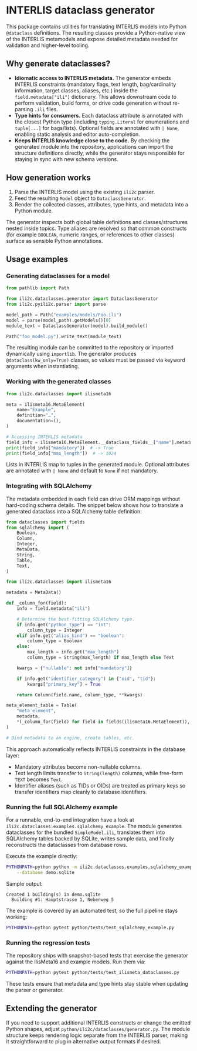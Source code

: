# INTERLIS dataclass generator

This package contains utilities for translating INTERLIS models into Python
`@dataclass` definitions.  The resulting classes provide a Python-native view of
the INTERLIS metamodels and expose detailed metadata needed for validation and
higher-level tooling.

## Why generate dataclasses?

* **Idiomatic access to INTERLIS metadata.**  The generator embeds INTERLIS
  constraints (mandatory flags, text length, bag/cardinality information, target
  classes, aliases, etc.) inside the `field.metadata["ili"]` dictionary.  This
  allows downstream code to perform validation, build forms, or drive code
  generation without re-parsing `.ili` files.
* **Type hints for consumers.**  Each dataclass attribute is annotated with the
  closest Python type (including `typing.Literal` for enumerations and
  `tuple[...]` for bags/lists).  Optional fields are annotated with `| None`,
  enabling static analysis and editor auto-completion.
* **Keeps INTERLIS knowledge close to the code.**  By checking the generated
  module into the repository, applications can import the structure definitions
  directly, while the generator stays responsible for staying in sync with new
  schema versions.

## How generation works

1. Parse the INTERLIS model using the existing `ili2c` parser.
2. Feed the resulting `Model` object to `DataclassGenerator`.
3. Render the collected classes, attributes, type hints, and metadata into a
   Python module.

The generator inspects both global table definitions and classes/structures
nested inside topics.  Type aliases are resolved so that common constructs (for
example `BOOLEAN`, numeric ranges, or references to other classes) surface as
sensible Python annotations.

## Usage examples

### Generating dataclasses for a model

```python
from pathlib import Path

from ili2c.dataclasses.generator import DataclassGenerator
from ili2c.pyili2c.parser import parse

model_path = Path("examples/models/Foo.ili")
model = parse(model_path).getModels()[0]
module_text = DataclassGenerator(model).build_module()

Path("foo_model.py").write_text(module_text)
```

The resulting module can be committed to the repository or imported dynamically
using `importlib`.  The generator produces `@dataclass(kw_only=True)` classes,
so values must be passed via keyword arguments when instantiating.

### Working with the generated classes

```python
from ili2c.dataclasses import ilismeta16

meta = ilismeta16.MetaElement(
    name="Example",
    definition="…",
    documentation=(),
)

# Accessing INTERLIS metadata
field_info = ilismeta16.MetaElement.__dataclass_fields__["name"].metadata["ili"]
print(field_info["mandatory"])  # -> True
print(field_info["max_length"])  # -> 1024
```

Lists in INTERLIS map to tuples in the generated module.  Optional attributes
are annotated with `| None` and default to `None` if not mandatory.

### Integrating with SQLAlchemy

The metadata embedded in each field can drive ORM mappings without hard-coding
schema details.  The snippet below shows how to translate a generated dataclass
into a SQLAlchemy table definition:

```python
from dataclasses import fields
from sqlalchemy import (
    Boolean,
    Column,
    Integer,
    MetaData,
    String,
    Table,
    Text,
)

from ili2c.dataclasses import ilismeta16

metadata = MetaData()

def _column_for(field):
    info = field.metadata["ili"]

    # Determine the best-fitting SQLAlchemy type.
    if info.get("python_type") == "int":
        column_type = Integer
    elif info.get("alias_kind") == "boolean":
        column_type = Boolean
    else:
        max_length = info.get("max_length")
        column_type = String(max_length) if max_length else Text

    kwargs = {"nullable": not info["mandatory"]}

    if info.get("identifier_category") in {"oid", "tid"}:
        kwargs["primary_key"] = True

    return Column(field.name, column_type, **kwargs)

meta_element_table = Table(
    "meta_element",
    metadata,
    *(_column_for(field) for field in fields(ilismeta16.MetaElement)),
)

# Bind metadata to an engine, create tables, etc.
```

This approach automatically reflects INTERLIS constraints in the database
layer:

* Mandatory attributes become non-nullable columns.
* Text length limits transfer to `String(length)` columns, while free-form
  `TEXT` becomes `Text`.
* Identifier aliases (such as TIDs or OIDs) are treated as primary keys so
  transfer identifiers map cleanly to database identifiers.

### Running the full SQLAlchemy example

For a runnable, end-to-end integration have a look at
`ili2c.dataclasses.examples.sqlalchemy_example`.  The module generates
dataclasses for the bundled `SimpleModel.ili`, translates them into SQLAlchemy
tables backed by SQLite, writes sample data, and finally reconstructs the
dataclasses from database rows.

Execute the example directly:

```bash
PYTHONPATH=python python -m ili2c.dataclasses.examples.sqlalchemy_example \
    --database demo.sqlite
```

Sample output:

```
Created 1 building(s) in demo.sqlite
  Building #1: Hauptstrasse 1, Nebenweg 5
```

The example is covered by an automated test, so the full pipeline stays
working:

```bash
PYTHONPATH=python pytest python/tests/test_sqlalchemy_example.py
```

### Running the regression tests

The repository ships with snapshot-based tests that exercise the generator
against the IlisMeta16 and example models.  Run them via:

```bash
PYTHONPATH=python pytest python/tests/test_ilismeta_dataclasses.py
```

These tests ensure that metadata and type hints stay stable when updating the
parser or generator.

## Extending the generator

If you need to support additional INTERLIS constructs or change the emitted
Python shapes, adjust `python/ili2c/dataclasses/generator.py`.  The module
structure keeps rendering logic separate from the INTERLIS parser, making it
straightforward to plug in alternative output formats if desired.
